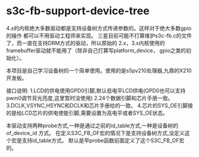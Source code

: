 # s3c-fb-support-device-tree
4.x的内核绝大多数驱动都是支持设备树方式传递参数的。这样对于绝大多数gpio的操作
都可以不用驱动工程师来实现。
三星目前可能不打算维护s3c-fb.c的文件了，而一直在支持DRM方式的驱动，所以原始的
2.x，3.x内核使用的framebuffer驱动就不能用了（除非自己打算写platform_device，
gpio之类的初始化）。

本项目是自己学习设备树的一个简单使用。使用的是s5pv210处理器,九鼎的X210开发板。

接口说明:
1.LCD的供电使用GPD0引脚,默认低电平LCD供电(GPD0也可以支持pwm0调节背光亮度,这里暂时没使用)
2.24个数据引脚和芯片手册一致。
3.DCLK,VSYNC,HSYNC和DCLK和芯片手册给的一致。
4.芯片的SYS_OE引脚接的是给LCD芯片的供电使能引脚,需要设置为高电平或者SYS_OE状态。


本驱动支持两种probe方式,一种是通过之前的id_table方式,一种是设备树的of_device_id 方式。
在定义S3C_FB_OF宏的情况下是支持设备树方式,没定义这个宏是支持id_table方式。
默认是早probe函数前面定义了这个S3C_FB_OF宏的。




